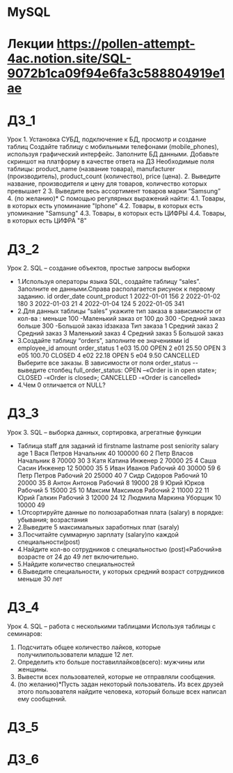 # MySQL
# Лекции https://pollen-attempt-4ac.notion.site/SQL-9072b1ca09f94e6fa3c588804919e1ae
# ДЗ_1
Урок 1. Установка СУБД, подключение к БД, просмотр и создание таблиц
Создайте таблицу с мобильными телефонами (mobile_phones), используя графический интерфейс. Заполните БД данными. Добавьте скриншот на платформу в качестве ответа на ДЗ
Необходимые поля таблицы:
    product_name (название товара),
    manufacturer (производитель),
    product_count (количество),
    price (цена). 
2. Выведите название, производителя и цену для товаров, количество которых превышает 2
3.  Выведите весь ассортимент товаров марки “Samsung”
4. (по желанию)* С помощью регулярных выражений найти:
	4.1. Товары, в которых есть упоминание "Iphone"
	4.2. Товары, в которых есть упоминание "Samsung"
	4.3.  Товары, в которых есть ЦИФРЫ
	4.4.  Товары, в которых есть ЦИФРА "8" 
	
# ДЗ_2
Урок 2. SQL – создание объектов, простые запросы выборки
* 1.Используя операторы языка SQL,
создайте таблицу “sales”. Заполните ее данными.Справа располагается рисунок к первому заданию.
id order_date count_product 
1 2022-01-01 156
2 2022-01-02 180
3 2022-01-03 21
4 2022-01-04 124
5 2022-01-05 341
* 2.Для данных таблицы “sales” укажите тип заказа в зависимости от кол-ва :
меньше 100 -Маленький заказ от 100 до 300 -Средний заказ больше 300 -Большой заказ
idзаказа Тип заказа 1 Средний заказ 2 Средний заказ 3 Маленький заказ 4 Средний заказ 5 Большой заказ
* 3.Создайте таблицу “orders”, заполните ее значениями
id employee_id amount order_status
1 e03 15.00 OPEN
2 e01 25.50 OPEN
3 e05 100.70 CLOSED
4 e02 22.18 OPEN
5 e04 9.50 CANCELLED
Выберите все заказы. В зависимости от поля order_status 
-- выведите столбец full_order_status: OPEN –«Order is in open state»; CLOSED -«Order is closed»; CANCELLED -«Order is cancelled»
* 4.Чем 0 отличается от NULL?

# ДЗ_3
Урок 3. SQL – выборка данных, сортировка, агрегатные функции
* Таблица staff для заданий
id firstname lastname post seniority salary age
1	Вася	Петров	Начальник	40	100000	60
2	Петр	Власов	Начальник	8	70000	30
3	Катя	Катина	Инженер	2	70000	25
4	Саша	Сасин	Инженер	12	50000	35
5	Иван	Иванов	Рабочий	40	30000	59
6	Петр	Петров	Рабочий	20	25000	40
7	Сидр	Сидоров	Рабочий	10	20000	35
8	Антон	Антонов	Рабочий	8	19000	28
9	Юрий	Юрков	Рабочий	5	15000	25
10	Максим	Максимов	Рабочий	2	11000	22
11	Юрий	Галкин	Рабочий 	3	12000	24
12	Людмила	Маркина	Уборщик	10	10000	49
* 1.Отсортируйте данные по полюзаработная плата (salary) в порядке: убывания; возрастания
* 2.Выведите 5 максимальных заработных плат (saraly)
* 3.Посчитайте суммарную зарплату (salary)по каждой специальности(роst)
* 4.Найдите кол-во сотрудников с специальностью (post)«Рабочий»в возрасте от 24 до 49 лет включительно.
* 5.Найдите количество специальностей
* 6.Выведите специальности, у которых средний возраст сотрудников меньше 30 лет
# ДЗ_4
Урок 4. SQL – работа с несколькими таблицами
Используя таблицы с семинаров:
1. Подсчитать общее количество лайков, которые получилипользователи младше 12 лет.
2. Определить кто больше поставиллайков(всего): мужчины или женщины.
3. Вывести всех пользователей, которые не отправляли сообщения.
4. (по желанию)*Пусть задан некоторый пользователь. Из всех друзей этого пользователя найдите человека, который больше всех написал ему сообщений.
# ДЗ_5
# ДЗ_6
